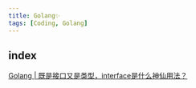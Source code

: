 ```yaml
---
title: Golang✨
tags: [Coding, Golang]
---
```

## index

[Golang | 既是接口又是类型，interface是什么神仙用法？](https://www.zhihu.com/question/602686497?utm_id=0)

